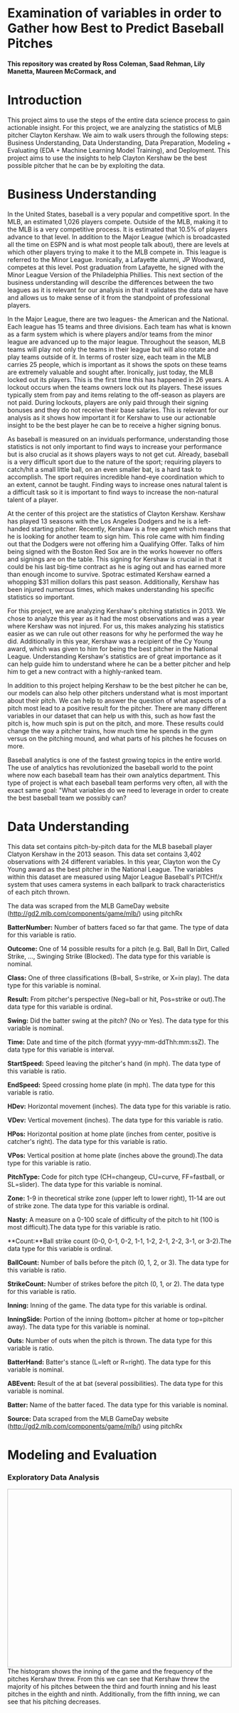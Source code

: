 # Examination of variables in order to Gather how Best to Predict Baseball Pitches

#### This repository was created by Ross Coleman, Saad Rehman, Lily Manetta, Maureen McCormack, and 

# Introduction
This project aims to use the steps of the entire data science process to gain actionable insight. For this project, we are analyzing the statistics of MLB pitcher Clayton Kershaw. We aim to walk users through the following steps: Business Understanding, Data Understanding, Data Preparation, Modeling + Evaluating (EDA + Machine Learning Model Training), and Deployment. This project aims to use the insights to help Clayton Kershaw be the best possible pitcher that he can be by exploiting the data.

# Business Understanding
In the United States, baseball is a very popular and competitive sport. In the MLB, an estimated 1,026 players compete. Outside of the MLB, making it to the MLB is a very competitive process. It is estimated that 10.5% of players advance to that level. In addition to the Major League (which is broadcasted all the time on ESPN and is what most people talk about), there are levels at which other players trying to make it to the MLB compete in. This league is referred to the Minor League. Ironically, a Lafayette alumni, JP Woodward, competes at this level. Post graduation from Lafayette, he signed with the Minor League Version of the Philadelphia Phillies. This next section of the business understanding will describe the differences between the two leagues as it is relevant for our analysis in that it validates the data we have and allows us to make sense of it from the standpoint of professional players.

In the Major League, there are two leagues- the American and the National. Each league has 15 teams and three divisions. Each team has what is known as a farm system which is where players and/or teams from the minor league are advanced up to the major league. Throughout the season, MLB teams will play not only the teams in their league but will also rotate and play teams outside of it. In terms of roster size, each team in the MLB carries 25 people, which is important as it shows the spots on these teams are extremely valuable and sought after. Ironically, just today, the MLB locked out its players. This is the first time this has happened in 26 years. A lockout occurs when the teams owners lock out its players. These issues typically stem from pay and items relating to the off-season as players are not paid. During lockouts, players are only paid through their signing bonuses and they do not receive their base salaries. This is relevant for our analysis as it shows how important it for Kershaw to use our actionable insight to be the best player he can be to receive a higher signing bonus.
  
   As baseball is measured on an inviduals performance, understanding those statistics is not only important to find ways to increase your performance but is also crucial as it shows players ways to not get cut. Already, baseball is a very difficult sport due to the nature of the sport; requiring players to catch/hit a small little ball, on an even smaller bat, is a hard task to accomplish. The sport requires incredible hand-eye coordination which to an extent, cannot be taught. Finding ways to increase ones natural talent is a difficult task so it is important to find ways to increase the non-natural talent of a player. 

  At the center of this project are the statistics of Clayton Kershaw. Kershaw has played 13 seasons with the Los Angeles Dodgers and he is a left-handed starting pitcher. Recently, Kershaw is a free agent which means that he is looking for another team to sign him. This role came with him finding out that the Dodgers were not offering him a Qualifying Offer. Talks of him being signed with the Boston Red Sox are in the works however no offers and signings are on the table. This signing for Kershaw is crucial in that it could be his last big-time contract as he is aging out and has earned more than enough income to survive. Spotrac estimated Kershaw earned a whopping $31 million dollars this past season. Additionally, Kershaw has been injured numerous times, which makes understanding his specific statistics so important. 

  For this project, we are analyzing Kershaw's pitching statistics in 2013. We chose to analyze this year as it had the most observations and was a year where Kershaw was not injured. For us, this makes analyzing his statistics easier as we can rule out other reasons for why he performed the way he did. Additionally in this year, Kershaw was a recipient of the Cy Young award, which was given to him for being the best pitcher in the National League. Understanding Kershaw's statistics are of great importance as it can help guide him to understand where he can be a better pitcher and help him to get a new contract with a highly-ranked team. 

  In addition to this project helping Kershaw to be the best pitcher he can be, our models can also help other pitchers understand what is most important about their pitch. We can help to answer the question of what aspects of a pitch most lead to a positive result for the pitcher. There are many different variables in our dataset that can help us with this, such as how fast the pitch is, how much spin is put on the pitch, and more. These results could change the way a pitcher trains, how much time he spends in the gym versus on the pitching mound, and what parts of his pitches he focuses on more.

  Baseball analytics is one of the fastest growing topics in the entire world. The use of analytics has revolutionized the baseball world to the point where now each baseball team has their own analytics department. This type of project is what each baseball team performs very often, all with the exact same goal: "What variables do we need to leverage in order to create the best baseball team we possibly can?
  
# Data Understanding
This data set contains pitch-by-pitch data for the MLB baseball player Clatyon Kershaw in the 2013 season. This data set contains 3,402 observations with 24 different variables. In this year, Clayton won the Cy Young award as the best pitcher in the National League. The variables within this dataset are measured using Major League Baseball's PITCHf/x system that uses camera systems in each ballpark to track characteristics of each pitch thrown.

The data was scraped from the MLB GameDay website (http://gd2.mlb.com/components/game/mlb/) using pitchRx

**BatterNumber:** Number of batters faced so far that game. The type of data for this variable is ratio. 

**Outcome:** One of 14 possible results for a pitch (e.g. Ball, Ball In Dirt, Called Strike, ..., Swinging Strike (Blocked). The data type for this variable is nominal.

**Class:** One of three classifications (B=ball, S=strike, or X=in play). The data type for this variable is nominal.

**Result:** From pitcher's perspective (Neg=ball or hit, Pos=strike or out).The data type for this variable is ordinal.

**Swing:** Did the batter swing at the pitch? (No or Yes). The data type for this variable is nominal. 

**Time:** Date and time of the pitch (format yyyy-mm-ddThh:mm:ssZ). The data type for this variable is interval. 

**StartSpeed:** Speed leaving the pitcher's hand (in mph). The data type of this variable is ratio. 

**EndSpeed:** Speed crossing home plate (in mph). The data type for this variable is ratio. 

**HDev:** Horizontal movement (inches). The data type for this variable is ratio. 

**VDev:** Vertical movement (inches). The data type for this variable is ratio. 

**HPos:** Horizontal position at home plate (inches from center, positive is catcher's right). The data type for this variable is ratio. 

**VPos:** Vertical position at home plate (inches above the ground).The data type for this variable is ratio. 

**PitchType:** Code for pitch type (CH=changeup, CU=curve, FF=fastball, or SL=slider). The data type for this variable is nominal. 

**Zone:** 1-9 in theoretical strike zone (upper left to lower right), 11-14 are out of strike zone. The data type for this variable is ordinal. 

**Nasty:** A measure on a 0-100 scale of difficulty of the pitch to hit (100 is most difficult).The data type for this variable is ratio. 

**Count:**Ball strike count (0-0, 0-1, 0-2, 1-1, 1-2, 2-1, 2-2, 3-1, or 3-2).The data type for this variable is ordinal. 

**BallCount:** Number of balls before the pitch (0, 1, 2, or 3). The data type for this variable is ratio. 

**StrikeCount:** Number of strikes before the pitch (0, 1, or 2). The data type for this variable is ratio. 

**Inning:** Inning of the game. The data type for this variable is ordinal. 

**InningSide:** Portion of the inning (bottom= pitcher at home or top=pitcher away). The data type for this variable is nominal. 

**Outs:** Number of outs when the pitch is thrown. The data type for this variable is ratio. 

**BatterHand:** Batter's stance (L=left or R=right). The data type for this variable is nominal. 

**ABEvent:** Result of the at bat (several possibilities). The data type for this variable is nominal. 

**Batter:** Name of the batter faced. The data type for this variable is nominal. 


**Source:** Data scraped from the MLB GameDay website (http://gd2.mlb.com/components/game/mlb/) using pitchRx

# Modeling and Evaluation
### Exploratory Data Analysis
<img scr ="plot 1.png" width="600" height="400">
The histogram shows the inning of the game and the frequency of the pitches Kershaw threw. From this we can see that Kershaw threw the majority of his pitches between the third and fourth inning and his least pitches in the eighth and ninth. Additionally, from the fifth inning, we can see that his pitching decreases.
                                          
